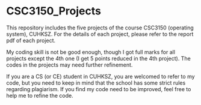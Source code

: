 # CSC3150_Projects

This repository includes the five projects of the course CSC3150 (operating system), CUHKSZ. For the details of each project, please refer to the report pdf of each project.

My coding skill is not be good enough, though I got full marks for all projects except the 4th one (I get 5 points reduced in the 4th project). The codes in the projects may need further refinement.

If you are a CS (or CE) student in CUHKSZ, you are welcomed to refer to my code, but you need to keep in mind that the school has some strict rules regarding plagiarism. If you find my code need to be improved, feel free to help me to refine the code.
